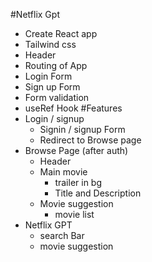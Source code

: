#Netflix Gpt

- Create React app
- Tailwind css
- Header
- Routing of App
- Login Form
- Sign up Form
- Form validation
- useRef Hook
#Features
- Login / signup
    - Signin / signup Form
    - Redirect to Browse page
- Browse Page (after auth)
    - Header
    - Main movie
        - trailer in bg
        - Title and Description
    - Movie suggestion
        - movie list
- Netflix GPT
    - search Bar
    - movie suggestion